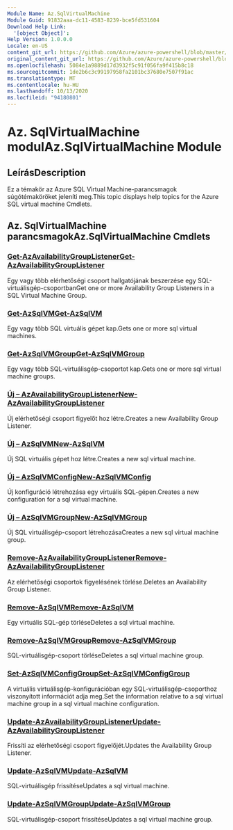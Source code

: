 ```yaml
---
Module Name: Az.SqlVirtualMachine
Module Guid: 91832aaa-dc11-4583-8239-bce5fd531604
Download Help Link:
  '[object Object]': 
Help Version: 1.0.0.0
Locale: en-US
content_git_url: https://github.com/Azure/azure-powershell/blob/master/src/SqlVirtualMachine/SqlVirtualMachine/help/Az.SqlVirtualMachine.md
original_content_git_url: https://github.com/Azure/azure-powershell/blob/master/src/SqlVirtualMachine/SqlVirtualMachine/help/Az.SqlVirtualMachine.md
ms.openlocfilehash: 5084e1a9889d17d3932f5c91f056fa9f415b8c18
ms.sourcegitcommit: 1de2b6c3c99197958fa2101bc37680e7507f91ac
ms.translationtype: MT
ms.contentlocale: hu-HU
ms.lasthandoff: 10/13/2020
ms.locfileid: "94180801"
---
```

# <span data-ttu-id="cc5e8-101">Az. SqlVirtualMachine modul</span><span class="sxs-lookup"><span data-stu-id="cc5e8-101">Az.SqlVirtualMachine Module</span></span>
## <span data-ttu-id="cc5e8-102">Leírás</span><span class="sxs-lookup"><span data-stu-id="cc5e8-102">Description</span></span>
<span data-ttu-id="cc5e8-103">Ez a témakör az Azure SQL Virtual Machine-parancsmagok súgótémaköröket jeleníti meg.</span><span class="sxs-lookup"><span data-stu-id="cc5e8-103">This topic displays help topics for the Azure SQL virtual machine Cmdlets.</span></span>

## <span data-ttu-id="cc5e8-104">Az. SqlVirtualMachine parancsmagok</span><span class="sxs-lookup"><span data-stu-id="cc5e8-104">Az.SqlVirtualMachine Cmdlets</span></span>
### [<span data-ttu-id="cc5e8-105">Get-AzAvailabilityGroupListener</span><span class="sxs-lookup"><span data-stu-id="cc5e8-105">Get-AzAvailabilityGroupListener</span></span>](Get-AzAvailabilityGroupListener.md)
<span data-ttu-id="cc5e8-106">Egy vagy több elérhetőségi csoport hallgatójának beszerzése egy SQL-virtuálisgép-csoportban</span><span class="sxs-lookup"><span data-stu-id="cc5e8-106">Get one or more Availability Group Listeners in a SQL Virtual Machine Group.</span></span>

### [<span data-ttu-id="cc5e8-107">Get-AzSqlVM</span><span class="sxs-lookup"><span data-stu-id="cc5e8-107">Get-AzSqlVM</span></span>](Get-AzSqlVM.md)
<span data-ttu-id="cc5e8-108">Egy vagy több SQL virtuális gépet kap.</span><span class="sxs-lookup"><span data-stu-id="cc5e8-108">Gets one or more sql virtual machines.</span></span>

### [<span data-ttu-id="cc5e8-109">Get-AzSqlVMGroup</span><span class="sxs-lookup"><span data-stu-id="cc5e8-109">Get-AzSqlVMGroup</span></span>](Get-AzSqlVMGroup.md)
<span data-ttu-id="cc5e8-110">Egy vagy több SQL-virtuálisgép-csoportot kap.</span><span class="sxs-lookup"><span data-stu-id="cc5e8-110">Gets one or more sql virtual machine groups.</span></span>

### [<span data-ttu-id="cc5e8-111">Új – AzAvailabilityGroupListener</span><span class="sxs-lookup"><span data-stu-id="cc5e8-111">New-AzAvailabilityGroupListener</span></span>](New-AzAvailabilityGroupListener.md)
<span data-ttu-id="cc5e8-112">Új elérhetőségi csoport figyelőt hoz létre.</span><span class="sxs-lookup"><span data-stu-id="cc5e8-112">Creates a new Availability Group Listener.</span></span>

### [<span data-ttu-id="cc5e8-113">Új – AzSqlVM</span><span class="sxs-lookup"><span data-stu-id="cc5e8-113">New-AzSqlVM</span></span>](New-AzSqlVM.md)
<span data-ttu-id="cc5e8-114">Új SQL virtuális gépet hoz létre.</span><span class="sxs-lookup"><span data-stu-id="cc5e8-114">Creates a new sql virtual machine.</span></span>

### [<span data-ttu-id="cc5e8-115">Új – AzSqlVMConfig</span><span class="sxs-lookup"><span data-stu-id="cc5e8-115">New-AzSqlVMConfig</span></span>](New-AzSqlVMConfig.md)
<span data-ttu-id="cc5e8-116">Új konfiguráció létrehozása egy virtuális SQL-gépen.</span><span class="sxs-lookup"><span data-stu-id="cc5e8-116">Creates a new configuration for a sql virtual machine.</span></span>

### [<span data-ttu-id="cc5e8-117">Új – AzSqlVMGroup</span><span class="sxs-lookup"><span data-stu-id="cc5e8-117">New-AzSqlVMGroup</span></span>](New-AzSqlVMGroup.md)
<span data-ttu-id="cc5e8-118">Új SQL virtuálisgép-csoport létrehozása</span><span class="sxs-lookup"><span data-stu-id="cc5e8-118">Creates a new sql virtual machine group.</span></span>

### [<span data-ttu-id="cc5e8-119">Remove-AzAvailabilityGroupListener</span><span class="sxs-lookup"><span data-stu-id="cc5e8-119">Remove-AzAvailabilityGroupListener</span></span>](Remove-AzAvailabilityGroupListener.md)
<span data-ttu-id="cc5e8-120">Az elérhetőségi csoportok figyelésének törlése.</span><span class="sxs-lookup"><span data-stu-id="cc5e8-120">Deletes an Availability Group Listener.</span></span>

### [<span data-ttu-id="cc5e8-121">Remove-AzSqlVM</span><span class="sxs-lookup"><span data-stu-id="cc5e8-121">Remove-AzSqlVM</span></span>](Remove-AzSqlVM.md)
<span data-ttu-id="cc5e8-122">Egy virtuális SQL-gép törlése</span><span class="sxs-lookup"><span data-stu-id="cc5e8-122">Deletes a sql virtual machine.</span></span>

### [<span data-ttu-id="cc5e8-123">Remove-AzSqlVMGroup</span><span class="sxs-lookup"><span data-stu-id="cc5e8-123">Remove-AzSqlVMGroup</span></span>](Remove-AzSqlVMGroup.md)
<span data-ttu-id="cc5e8-124">SQL-virtuálisgép-csoport törlése</span><span class="sxs-lookup"><span data-stu-id="cc5e8-124">Deletes a sql virtual machine group.</span></span>

### [<span data-ttu-id="cc5e8-125">Set-AzSqlVMConfigGroup</span><span class="sxs-lookup"><span data-stu-id="cc5e8-125">Set-AzSqlVMConfigGroup</span></span>](Set-AzSqlVMConfigGroup.md)
<span data-ttu-id="cc5e8-126">A virtuális virtuálisgép-konfigurációban egy SQL-virtuálisgép-csoporthoz viszonyított információt adja meg.</span><span class="sxs-lookup"><span data-stu-id="cc5e8-126">Set the information relative to a sql virtual machine group in a sql virtual machine configuration.</span></span>

### [<span data-ttu-id="cc5e8-127">Update-AzAvailabilityGroupListener</span><span class="sxs-lookup"><span data-stu-id="cc5e8-127">Update-AzAvailabilityGroupListener</span></span>](Update-AzAvailabilityGroupListener.md)
<span data-ttu-id="cc5e8-128">Frissíti az elérhetőségi csoport figyelőjét.</span><span class="sxs-lookup"><span data-stu-id="cc5e8-128">Updates the Availability Group Listener.</span></span>

### [<span data-ttu-id="cc5e8-129">Update-AzSqlVM</span><span class="sxs-lookup"><span data-stu-id="cc5e8-129">Update-AzSqlVM</span></span>](Update-AzSqlVM.md)
<span data-ttu-id="cc5e8-130">SQL-virtuálisgép frissítése</span><span class="sxs-lookup"><span data-stu-id="cc5e8-130">Updates a sql virtual machine.</span></span>

### [<span data-ttu-id="cc5e8-131">Update-AzSqlVMGroup</span><span class="sxs-lookup"><span data-stu-id="cc5e8-131">Update-AzSqlVMGroup</span></span>](Update-AzSqlVMGroup.md)
<span data-ttu-id="cc5e8-132">SQL-virtuálisgép-csoport frissítése</span><span class="sxs-lookup"><span data-stu-id="cc5e8-132">Updates a sql virtual machine group.</span></span>

